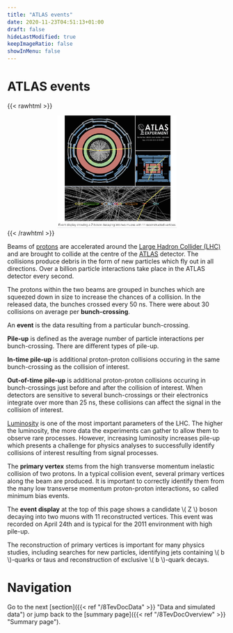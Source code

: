```yaml
---
title: "ATLAS events"
date: 2020-11-23T04:51:13+01:00
draft: false
hideLastModified: true
keepImageRatio: false
showInMenu: false
---
```


# ATLAS events

{{< rawhtml >}}
<CENTER>
<img src="images/Pictures/zpileup_alltracks_withcaption.png" width="275" />
</CENTER>
{{< /rawhtml >}}

Beams of [protons](https://en.wikipedia.org/wiki/Proton) are accelerated around the [Large Hadron Collider (LHC)](http://home.cern/topics/large-hadron-collider) and are brought to collide at the centre of the [ATLAS](http://home.cern/about/experiments/atlas) detector. The collisions produce debris in the form of new particles which fly out in all directions. Over a billion particle interactions take place in the ATLAS detector every second.

The protons within the two beams are grouped in bunches which are squeezed down in size to increase the chances of a collision.  In the released data, the bunches crossed every 50 ns.  There were about 30 collisions on average per **bunch-crossing**.  

An **event** is the data resulting from a particular bunch-crossing. 

**Pile-up** is defined as the average number of particle interactions per bunch-crossing.  There are different types of pile-up.  

**In-time pile-up** is additional proton-proton collisions occuring in the same bunch-crossing as the collision of interest.

**Out-of-time pile-up** is additional proton-proton collisions occuring in bunch-crossings just before and after the collision of interest. When detectors are sensitive to several bunch-crossings or their electronics integrate over more than 25 ns, these collisions can affect the signal in the collision of interest.

[Luminosity](http://home.cern/topics/high-luminosity-lhc) is one of the most important parameters of the LHC.
The higher the luminosity, the more data the experiments can gather to allow them to observe rare processes.
However, increasing luminosity increases pile-up which presents a challenge for physics analyses to successfully identify collisions of interest resulting from signal processes.

The **primary vertex** stems from the high transverse momentum inelastic collision of two protons. In a typical collision event, several primary vertices along the beam are produced.  It is important to correctly identify them from the many low transverse momentum proton-proton interactions, so called minimum bias events.

The **event display** at the top of this page shows a candidate \\( Z \\) boson decaying into two muons with 11 reconstructed vertices. This event was recorded on April 24th and is typical for the 2011 environment with high pile-up.

The reconstruction of primary vertices is important for many physics studies, including searches for new particles, identifying jets containing \\( b \\)-quarks or taus and reconstruction of exclusive \\( b \\)-quark decays.

# Navigation
Go to the next [section]({{< ref "/8TevDocData" >}} "Data and simulated data") or jump back to the [summary page]({{< ref "/8TevDocOverview" >}} "Summary page").